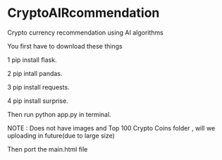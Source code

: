 # CryptoAIRcommendation
Crypto currency recommendation using AI algorithms

You first have to download these things

1 pip install flask.

2 pip intall pandas.

3 pip install requests.

4 pip install surprise.

Then run python app.py in terminal.

NOTE : Does not have images and Top 100 Crypto Coins folder , will we uploading in future(due to large size) 

Then port the main.html file

